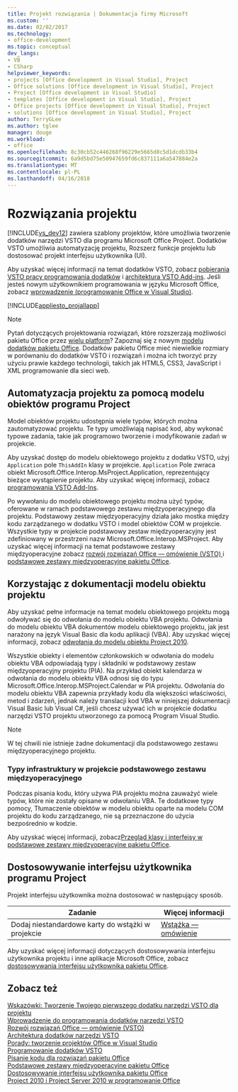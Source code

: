 ```yaml
---
title: Projekt rozwiązania | Dokumentacja firmy Microsoft
ms.custom: ''
ms.date: 02/02/2017
ms.technology:
- office-development
ms.topic: conceptual
dev_langs:
- VB
- CSharp
helpviewer_keywords:
- projects [Office development in Visual Studio], Project
- Office solutions [Office development in Visual Studio], Project
- Project [Office development in Visual Studio]
- templates [Office development in Visual Studio], Project
- Office projects [Office development in Visual Studio], Project
- solutions [Office development in Visual Studio], Project
author: TerryGLee
ms.author: tglee
manager: douge
ms.workload:
- office
ms.openlocfilehash: 8c30cb52c446268f96229e5665d8c5d1dcdb33b4
ms.sourcegitcommit: 6a9d5bd75e50947659fd6c837111a6a547884e2a
ms.translationtype: MT
ms.contentlocale: pl-PL
ms.lasthandoff: 04/16/2018
---
```

# <a name="project-solutions"></a>Rozwiązania projektu
  [!INCLUDE[vs_dev12](../vsto/includes/vs-dev12-md.md)] zawiera szablony projektów, które umożliwia tworzenie dodatków narzędzi VSTO dla programu Microsoft Office Project. Dodatków VSTO umożliwia automatyzację projektu, Rozszerz funkcje projektu lub dostosować projekt interfejsu użytkownika (UI).  
  
 Aby uzyskać więcej informacji na temat dodatków VSTO, zobacz [pobierania VSTO pracy programowania dodatków](../vsto/getting-started-programming-vsto-add-ins.md) i [architektura VSTO Add-ins](../vsto/architecture-of-vsto-add-ins.md). Jeśli jesteś nowym użytkownikiem programowania w języku Microsoft Office, zobacz [wprowadzenie &#40;programowanie Office w Visual Studio&#41;](../vsto/getting-started-office-development-in-visual-studio.md).  
  
 [!INCLUDE[appliesto_projallapp](../vsto/includes/appliesto-projallapp-md.md)]  
  
> [!NOTE]  
>  Pytań dotyczących projektowania rozwiązań, które rozszerzają możliwości pakietu Office przez [wielu platform](https://dev.office.com/add-in-availability)? Zapoznaj się z nowym [modelu dodatków pakietu Office](https://dev.office.com/docs/add-ins/overview/office-add-ins). Dodatków pakietu Office mieć niewielkie rozmiary w porównaniu do dodatków VSTO i rozwiązań i można ich tworzyć przy użyciu prawie każdego technologii, takich jak HTML5, CSS3, JavaScript i XML programowanie dla sieci web.  
  
## <a name="automating-project-by-using-the-project-object-model"></a>Automatyzacja projektu za pomocą modelu obiektów programu Project  
 Model obiektów projektu udostępnia wiele typów, których można zautomatyzować projektu. Te typy umożliwiają napisać kod, aby wykonać typowe zadania, takie jak programowo tworzenie i modyfikowanie zadań w projekcie.  
  
 Aby uzyskać dostęp do modelu obiektowego projektu z dodatku VSTO, użyj `Application` pole `ThisAddIn` klasy w projekcie. `Application` Pole zwraca obiekt Microsoft.Office.Interop.MsProject.Application, reprezentujący bieżące wystąpienie projektu. Aby uzyskać więcej informacji, zobacz [programowania VSTO Add-Ins](../vsto/programming-vsto-add-ins.md).  
  
 Po wywołaniu do modelu obiektowego projektu można użyć typów, oferowane w ramach podstawowego zestawu międzyoperacyjnego dla projektu. Podstawowy zestaw międzyoperacyjny działa jako mostka między kodu zarządzanego w dodatku VSTO i model obiektów COM w projekcie. Wszystkie typy w projekcie podstawowy zestaw międzyoperacyjny jest zdefiniowany w przestrzeni nazw Microsoft.Office.Interop.MSProject. Aby uzyskać więcej informacji na temat podstawowe zestawy międzyoperacyjne zobacz [rozwój rozwiązań Office ― omówienie &#40;VSTO&#41; ](../vsto/office-solutions-development-overview-vsto.md) i [podstawowe zestawy międzyoperacyjne pakietu Office](../vsto/office-primary-interop-assemblies.md).  
  
## <a name="using-the-project-object-model-documentation"></a>Korzystając z dokumentacji modelu obiektu projektu  
 Aby uzyskać pełne informacje na temat modelu obiektowego projektu mogą odwoływać się do odwołania do modelu obiektu VBA projektu. Odwołania do modelu obiektu VBA dokumentów modelu obiektowego projektu, jak jest narażony na język Visual Basic dla kodu aplikacji (VBA). Aby uzyskać więcej informacji, zobacz [odwołania do modelu obiektu Project 2010](http://go.microsoft.com/fwlink/?LinkId=199771).  
  
 Wszystkie obiekty i elementów członkowskich w odwołania do modelu obiektu VBA odpowiadają typy i składniki w podstawowy zestaw międzyoperacyjny projektu (PIA). Na przykład obiekt kalendarza w odwołania do modelu obiektu VBA odnosi się do typu Microsoft.Office.Interop.MSProject.Calendar w PIA projektu. Odwołania do modelu obiektu VBA zapewnia przykłady kodu dla większości właściwości, metod i zdarzeń, jednak należy translacji kod VBA w niniejszej dokumentacji Visual Basic lub Visual C#, jeśli chcesz używać ich w projekcie dodatku narzędzi VSTO projektu utworzonego za pomocą Program Visual Studio.  
  
> [!NOTE]  
>  W tej chwili nie istnieje żadne dokumentacji dla podstawowego zestawu międzyoperacyjnego projektu.  
  
### <a name="infrastructure-types-in-the-project-primary-interop-assembly"></a>Typy infrastruktury w projekcie podstawowego zestawu międzyoperacyjnego  
 Podczas pisania kodu, który używa PIA projektu można zauważyć wiele typów, które nie zostały opisane w odwołaniu VBA. Te dodatkowe typy pomocy, Tłumaczenie obiektów w modelu obiektu oparte na modelu COM projektu do kodu zarządzanego, nie są przeznaczone do użycia bezpośrednio w kodzie.  
  
 Aby uzyskać więcej informacji, zobacz[Przegląd klasy i interfejsy w podstawowe zestawy międzyoperacyjne pakietu Office](http://go.microsoft.com/fwlink/?LinkId=189592).  
  
## <a name="customizing-the-user-interface-of-project"></a>Dostosowywanie interfejsu użytkownika programu Project  
 Projekt interfejsu użytkownika można dostosować w następujący sposób.  
  
|Zadanie|Więcej informacji|  
|----------|--------------------------|  
|Dodaj niestandardowe karty do wstążki w projekcie|[Wstążka — omówienie](../vsto/ribbon-overview.md)|  
  
 Aby uzyskać więcej informacji dotyczących dostosowywania interfejsu użytkownika projektu i inne aplikacje Microsoft Office, zobacz [dostosowywania interfejsu użytkownika pakietu Office](../vsto/office-ui-customization.md).  
  
## <a name="see-also"></a>Zobacz też  
 [Wskazówki: Tworzenie Twojego pierwszego dodatku narzędzi VSTO dla projektu](../vsto/walkthrough-creating-your-first-vsto-add-in-for-project.md)   
 [Wprowadzenie do programowania dodatków narzędzi VSTO](../vsto/getting-started-programming-vsto-add-ins.md)   
 [Rozwój rozwiązań Office ― omówienie &#40;VSTO&#41;](../vsto/office-solutions-development-overview-vsto.md)   
 [Architektura dodatków narzędzi VSTO](../vsto/architecture-of-vsto-add-ins.md)   
 [Porady: tworzenie projektów Office w Visual Studio](../vsto/how-to-create-office-projects-in-visual-studio.md)   
 [Programowanie dodatków VSTO](../vsto/programming-vsto-add-ins.md)   
 [Pisanie kodu dla rozwiązań pakietu Office](../vsto/writing-code-in-office-solutions.md)   
 [Podstawowe zestawy międzyoperacyjne pakietu Office](../vsto/office-primary-interop-assemblies.md)   
 [Dostosowywanie interfejsu użytkownika pakietu Office](../vsto/office-ui-customization.md)   
 [Project 2010 i Project Server 2010 w programowanie Office](http://go.microsoft.com/fwlink/?LinkId=199016)  
  
  